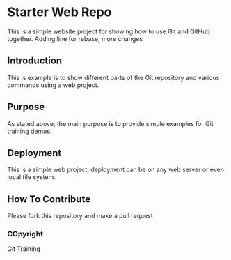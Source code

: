 # Starter Web Repo

This is a simple website project for 
showing how to use Git and GitHub together. Adding 
line for rebase, more changes

## Introduction

This is example is to show different parts 
of the Git repository and various commands
using a web project.

## Purpose

As stated above, the main purpose is to 
provide simple examples for Git training 
demos.

## Deployment

This is a simple web project, deployment
can be on any web server or even local
file system.

## How To Contribute

Please fork this repository and make a pull request

### COpyright

Git Training

